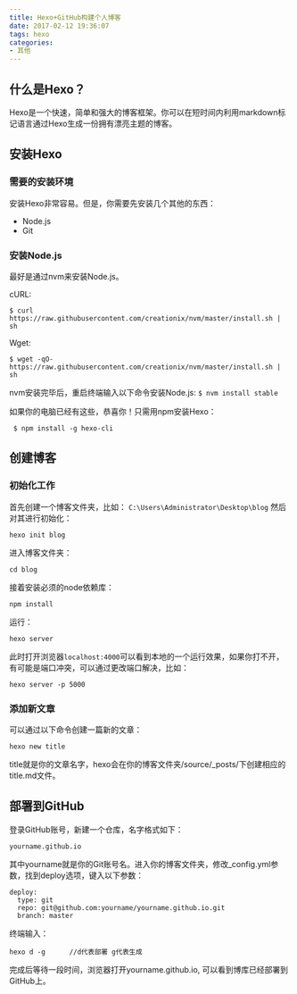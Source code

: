 ```yaml
---
title: Hexo+GitHub构建个人博客
date: 2017-02-12 19:36:07
tags: hexo
categories:
- 其他
---
```


## 什么是Hexo？

Hexo是一个快速，简单和强大的博客框架。你可以在短时间内利用markdown标记语言通过Hexo生成一份拥有漂亮主题的博客。

## 安装Hexo

### 需要的安装环境
安装Hexo非常容易。但是，你需要先安装几个其他的东西：
* Node.js
* Git

<!-- more -->

### 安装Node.js
最好是通过nvm来安装Node.js。

cURL:

`
$ curl https://raw.githubusercontent.com/creationix/nvm/master/install.sh | sh
`

Wget:

`
$ wget -qO- https://raw.githubusercontent.com/creationix/nvm/master/install.sh | sh
`

nvm安装完毕后，重启终端输入以下命令安装Node.js:
`
$ nvm install stable
`

如果你的电脑已经有这些，恭喜你！只需用npm安装Hexo：

` 
$ npm install -g hexo-cli
`

## 创建博客
### 初始化工作
首先创建一个博客文件夹，比如：
`
C:\Users\Administrator\Desktop\blog
`
然后对其进行初始化：

`
hexo init blog
`

进入博客文件夹：

`
cd blog
`

接着安装必须的node依赖库：

`
npm install
`

运行：

`
hexo server
`

此时打开浏览器`localhost:4000`可以看到本地的一个运行效果，如果你打不开，有可能是端口冲突，可以通过更改端口解决，比如：

`
hexo server -p 5000
`

### 添加新文章
可以通过以下命令创建一篇新的文章：

`
hexo new title
`

title就是你的文章名字，hexo会在你的博客文件夹/source/_posts/下创建相应的title.md文件。

## 部署到GitHub
登录GitHub账号，新建一个仓库，名字格式如下：

`
yourname.github.io
`

其中yourname就是你的Git账号名。进入你的博客文件夹，修改_config.yml参数，找到deploy选项，键入以下参数：

```
deploy:
  type: git
  repo: git@github.com:yourname/yourname.github.io.git
  branch: master

```

终端输入：

`
hexo d -g      //d代表部署 g代表生成
`

完成后等待一段时间，浏览器打开yourname.github.io, 可以看到博库已经部署到GitHub上。

